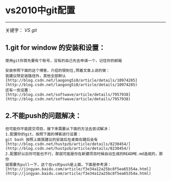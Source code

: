 # vs2010中git配置
***
关键字： *VS* *git*

## 1.git for window 的安装和设置：
    使用git你首先要有个账号，没有的自己先去申请一个，记住你的邮箱

    安装参照下面的这个博客，介绍的很到位,照着文章上说的做：
    我建议除安装路径外，其他全部默认
    [http://blog.csdn.net/laogong5i0/article/details/10974285](http://blog.csdn.net/laogong5i0/article/details/10974285)
    还有一些设置：
    [http://blog.csdn.net/softwave/article/details/7957938](http://blog.csdn.net/softwave/article/details/7957938)

## 2.不能push的问题解决：
    但可能你不能提交项目，接下来需要从下面的方法去尝试解决：
    1.配置你的git，按照下面的博客进行设置：
    git bash 按照上面我建议的安装后在桌面右键后会有
    [http://blog.csdn.net/hustpzb/article/details/8230454/](http://blog.csdn.net/hustpzb/article/details/8230454/)
    2.配置好以后你可能也不行，那就可能是你在新建项目时候自动生成的README.md造成的，那你
    就需要先pull一下，这个在vs的push是上面，下面是参考源：
    [http://jingyan.baidu.com/article/f3e34a12a25bc8f5ea65354a.html](http://jingyan.baidu.com/article/f3e34a12a25bc8f5ea65354a.html)
